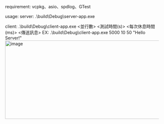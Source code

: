 requirement: 
  vcpkg、asio、spdlog、GTest

usage: 
  server: 
  .\build\Debug\server-app.exe
  
  client: 
   .\build\Debug\client-app.exe <並行數> <測試時間(s)> <每次休息時間(ms)> <傳送訊息>
  EX: .\build\Debug\client-app.exe 5000 10 50 "Hello Server!"
<img width="1031" height="258" alt="image" src="https://github.com/user-attachments/assets/34882ff2-320f-47c4-8faf-9f21b5a393a2" />

  
